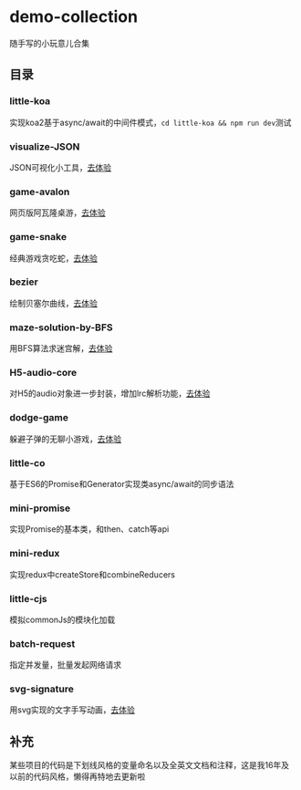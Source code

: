 # demo-collection

随手写的小玩意儿合集

## 目录

### little-koa

实现koa2基于async/await的中间件模式，`cd little-koa && npm run dev`测试

### visualize-JSON

JSON可视化小工具，[去体验](https://nossika.github.io/demo-collection/visualize-JSON/)

### game-avalon

网页版阿瓦隆桌游，[去体验](https://nossika.github.io/demo-collection/game-avalon/)

### game-snake

经典游戏贪吃蛇，[去体验](https://nossika.github.io/demo-collection/game-snake/)

### bezier

绘制贝塞尔曲线，[去体验](https://nossika.github.io/demo-collection/bezier/test.html)

### maze-solution-by-BFS

用BFS算法求迷宫解，[去体验](https://nossika.github.io/demo-collection/maze-solution-by-BFS/)

### H5-audio-core

对H5的audio对象进一步封装，增加lrc解析功能，[去体验](https://nossika.github.io/demo-collection/H5-audio-core/demo.html)

### dodge-game

躲避子弹的无聊小游戏，[去体验](https://nossika.github.io/demo-collection/dodge-game/)

### little-co

基于ES6的Promise和Generator实现类async/await的同步语法

### mini-promise

实现Promise的基本类，和then、catch等api

### mini-redux

实现redux中createStore和combineReducers

### little-cjs

模拟commonJs的模块化加载

### batch-request

指定并发量，批量发起网络请求

### svg-signature

用svg实现的文字手写动画，[去体验](https://nossika.github.io/demo-collection/svg-signature/)

## 补充

某些项目的代码是下划线风格的变量命名以及全英文文档和注释，这是我16年及以前的代码风格，懒得再特地去更新啦
